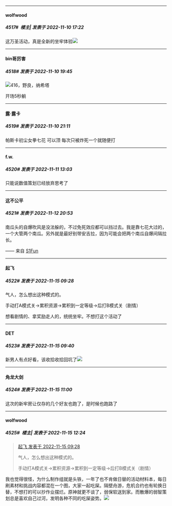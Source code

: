 

*****

####  wolfwood  
##### 4517#         楼主| 发表于 2022-11-10 17:22

这万圣活动，真是全新的坐牢体验<img src="https://static.saraba1st.com/image/smiley/face2017/067.png" referrerpolicy="no-referrer">



*****

####  bin哥厉害  
##### 4518#       发表于 2022-11-10 19:45

<img src="https://static.saraba1st.com/image/smiley/face2017/068.png" referrerpolicy="no-referrer">416，野良，纳希塔

开场5秒躺



*****

####  露·露卡  
##### 4519#       发表于 2022-11-10 21:11

帕斯卡初尘女拳七花 可以顶 每次只被炸死一个就随便打



*****

####  f.w.  
##### 4520#       发表于 2022-11-11 13:03

只能说数值策划已经放弃思考了



*****

####  这不公平  
##### 4521#       发表于 2022-11-12 20:53

南瓜头的自爆吹风是没法躲的，不过免死效应都可以挡过去。我是靠七花大过的，一个大管两个南瓜。另外就是最好别带安吉拉，因为可能会把两个南瓜自爆间隔拉长。

—— 来自 [S1Fun](https://s1fun.koalcat.com)



*****

####  起飞  
##### 4522#       发表于 2022-11-15 09:28

气人，怎么想出这种模式的。

手动打A模式关→累积资源→累积到一定等级→后打B模式关（剧情）

想看剧情的、拿奖励走人的，统统坐牢。不想打这个活动了



*****

####  DET  
##### 4523#       发表于 2022-11-15 09:40

新男人有点好看，该收拾收拾回坑了<img src="https://static.saraba1st.com/image/smiley/face2017/026.png" referrerpolicy="no-referrer">



*****

####  角龙大剑  
##### 4524#       发表于 2022-11-15 11:00

这次的新牢房让仅存的几个好友也跑了，是时候也跑路了



*****

####  wolfwood  
##### 4525#         楼主| 发表于 2022-11-15 12:24

<blockquote><a href="httphttps://bbs.saraba1st.com/2b/forum.php?mod=redirect&amp;goto=findpost&amp;pid=58442237&amp;ptid=2015087" target="_blank">起飞 发表于 2022-11-15 09:28</a>

气人，怎么想出这种模式的。

手动打A模式关→累积资源→累积到一定等级→后打B模式关（剧情）</blockquote>
我也觉得很怪，为什么制作组就是头铁，一年了也不肯做日替的活动材料本，每日刷素材和挑战内容都混在一个图，大家一起吃屎。隔壁舟游，危机合约也有轮换日替，不想打的可以抄作业摆烂。原神就更不谈了，弱保软送到家。而散爆的弱智策划总是喜欢自己过河，发明各种不同的吃屎姿势。<img src="https://static.saraba1st.com/image/smiley/face2017/068.png" referrerpolicy="no-referrer">

